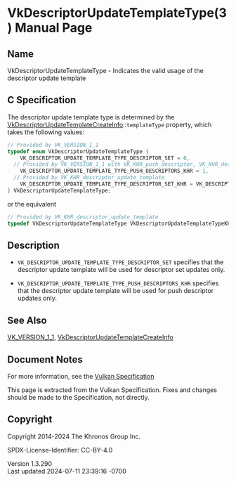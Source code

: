 # VkDescriptorUpdateTemplateType(3) Manual Page

## Name

VkDescriptorUpdateTemplateType - Indicates the valid usage of the
descriptor update template



## <a href="#_c_specification" class="anchor"></a>C Specification

The descriptor update template type is determined by the
[VkDescriptorUpdateTemplateCreateInfo](https://registry.khronos.org/vulkan/specs/1.3-extensions/man/html/VkDescriptorUpdateTemplateCreateInfo.html)::`templateType`
property, which takes the following values:

``` c
// Provided by VK_VERSION_1_1
typedef enum VkDescriptorUpdateTemplateType {
    VK_DESCRIPTOR_UPDATE_TEMPLATE_TYPE_DESCRIPTOR_SET = 0,
  // Provided by VK_VERSION_1_1 with VK_KHR_push_descriptor, VK_KHR_descriptor_update_template with VK_KHR_push_descriptor
    VK_DESCRIPTOR_UPDATE_TEMPLATE_TYPE_PUSH_DESCRIPTORS_KHR = 1,
  // Provided by VK_KHR_descriptor_update_template
    VK_DESCRIPTOR_UPDATE_TEMPLATE_TYPE_DESCRIPTOR_SET_KHR = VK_DESCRIPTOR_UPDATE_TEMPLATE_TYPE_DESCRIPTOR_SET,
} VkDescriptorUpdateTemplateType;
```

or the equivalent

``` c
// Provided by VK_KHR_descriptor_update_template
typedef VkDescriptorUpdateTemplateType VkDescriptorUpdateTemplateTypeKHR;
```

## <a href="#_description" class="anchor"></a>Description

- `VK_DESCRIPTOR_UPDATE_TEMPLATE_TYPE_DESCRIPTOR_SET` specifies that the
  descriptor update template will be used for descriptor set updates
  only.

- `VK_DESCRIPTOR_UPDATE_TEMPLATE_TYPE_PUSH_DESCRIPTORS_KHR` specifies
  that the descriptor update template will be used for push descriptor
  updates only.

## <a href="#_see_also" class="anchor"></a>See Also

[VK_VERSION_1_1](https://registry.khronos.org/vulkan/specs/1.3-extensions/man/html/VK_VERSION_1_1.html),
[VkDescriptorUpdateTemplateCreateInfo](https://registry.khronos.org/vulkan/specs/1.3-extensions/man/html/VkDescriptorUpdateTemplateCreateInfo.html)

## <a href="#_document_notes" class="anchor"></a>Document Notes

For more information, see the <a
href="https://registry.khronos.org/vulkan/specs/1.3-extensions/html/vkspec.html#VkDescriptorUpdateTemplateType"
target="_blank" rel="noopener">Vulkan Specification</a>

This page is extracted from the Vulkan Specification. Fixes and changes
should be made to the Specification, not directly.

## <a href="#_copyright" class="anchor"></a>Copyright

Copyright 2014-2024 The Khronos Group Inc.

SPDX-License-Identifier: CC-BY-4.0

Version 1.3.290  
Last updated 2024-07-11 23:39:16 -0700
